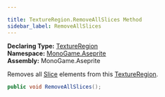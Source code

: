 ```yaml
---

title: TextureRegion.RemoveAllSlices Method
sidebar_label: RemoveAllSlices
---
```

**Declaring Type:** [TextureRegion](../)  
**Namespace:** [MonoGame.Aseprite](../../)  
**Assembly:** MonoGame.Aseprite

Removes all [Slice](../../Slice/) elements from this [TextureRegion](../).

```csharp
public void RemoveAllSlices();
```

